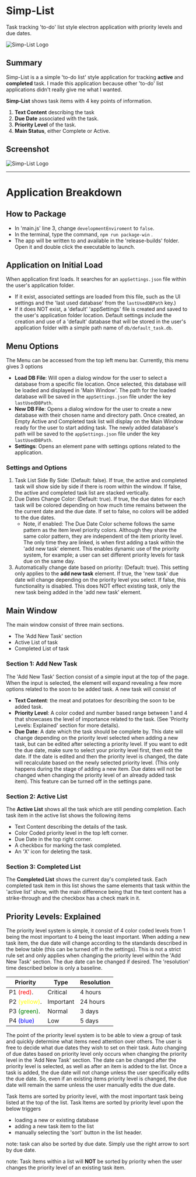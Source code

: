 # Simp-List
Task tracking 'to-do' list style electron application with priority levels and due dates.

![Simp-List Logo](\assets\icons\win\icon.png)

## Summary

Simp-List is a a simple 'to-do list' style application for tracking **active** and **completed** task.  I made this application because other 'to-do' list applications didn't really give me what I wanted. 

**Simp-List** shows task items with 4 key points of information.
1. **Text Content** describing the task
2. **Due Date** associated with the task. 
3. **Priority Level** of the task.
4. **Main Status**, either Complete or Active. 

## Screenshot
![Simp-List Logo](\img\simp_list_screenshot1.jpg)
___
# Application Breakdown
## How to Package
- In 'main.js' line 3, change `developmentEnviroment` to `false`.
- In the terminal, type the command, `npm run package-win` . 
- The app will be written to and available in the 'release-builds' folder. Open it and double click the executable to launch. 
## Application on Initial Load
When application first loads. It searches for an `appSettings.json` file within the user's application folder.  
- If it exist, associated settings are loaded from this file, such as the UI settings and the 'last used database' from the `lastUsedDBPath` key.)
- If it does NOT exist, a 'default' 'appSettings' file is created and saved to the user's application folder location. Default settings include the creation and use of a 'default' database that will be stored in the user's application folder with a simple path name of `db/default_task.db`. 

## Menu Options

The Menu can be accessed from the top left menu bar.  Currently, this menu gives 3 options
- **Load DB File**: Will open a dialog window for the user to select a database from a specific file location.  Once selected, this database will be loaded and displayed in 'Main Window'.  The path for the loaded database will be saved in the `appSettings.json` file under the key `lastUsedDBPath`. 
- **New DB File**: Opens a dialog window for the user to create a new database with their chosen name and directory path.  Once created, an Empty Active and Completed task list will display on the Main Window ready for the user to start adding task.  The newly added database's path will be saved to the `appSettings.json` file under the key `lastUsedDBPath`. 
- **Settings**: Opens an element pane with settings options related to the application. 

### Settings and Options 

1. Task List Side By Side: (Default: false).  If true, the active and completed task will show side by side if there is room within the window. If false, the active and completed task list are stacked vertically. 
2. Due Dates Change Color: (Default: true).  If true, the due dates for each task will be colored depending on how much time remains between the the current date and the due date. If set to false, no colors will be added to the due dates. 
    - Note, if enabled: The Due Date Color scheme follows the same pattern as the item level priority colors.  Although they share the same color pattern, they are independent of the item priority level. The only time they are linked, is when first adding a task within the 'add new task' element. This enables dynamic use of the priority system, for example; a user can set different priority levels for task due on the same day. 
3. Automatically change date based on priority: (Default: true).  This setting only applies to the **add new task** element. If true, the 'new task' due date will change depending on the priority level you select.  If false, this functionality is disabled. This does NOT effect existing task, only the new task being added in the 'add new task' element.  



## Main Window
The main window consist of three main sections.
- The 'Add New Task' section
- Active List of task
- Completed List of task 

### Section 1: Add New Task 
The 'Add New Task' Section consist of a simple input at the top of the page.  When the input is selected, the element will expand revealing a few more options related to the soon to be added task. A new task will consist of 
- **Text Content**: the meat and potatoes for describing the soon to be added task.
- **Priority Level**: A color coded and number based range between 1 and 4 that showcases the level of importance related to the task. (See 'Priority Levels: Explained' section for more details).
- **Due Date**: A date which the task should be complete by. This date will change depending on the priority level selected when adding a new task, but can be edited after selecting a priority level. If you want to edit the due date, make sure to select your priority level first, then edit the date. If the date is edited and then the priority level is changed, the date will recalculate based on the newly selected priority level.  (This only happens during the stage of adding a new item.  Due dates will not be changed when changing the priority level of an already added task item). This feature can be turned off in the settings pane.

### Section 2: Active List
The **Active List** shows all the task which are still pending completion.  Each task item in the active list shows the following items
- Text Content describing the details of the task.
- Color Coded priority level in the top left corner. 
- Due Date in the top right corner.
- A checkbox for marking the task completed.
- An 'X' icon for deleting the task. 

### Section 3: Completed List
The **Completed List** shows the current day's completed task. Each completed task item in this list shows the same elements that task within the 'active list' show, with the main difference being that the text content has a strike-through and the checkbox has a check mark in it. 

## Priority Levels: Explained
The priority level system is simple, it consist of 4 color coded levels from 1 being the most important to 4 being the least important. When adding a new task item, the due date will change according to the standards described in the below table (this can be turned off in the settings).  This is not a strict rule set and only applies when changing the priority level within the 'Add New Task' section.  The due date can be changed if desired.  The 'resolution' time described below is only a baseline.

| Priority | Type      | Resolution |
| -------- | --------- | ---------- |
| P1 <span style="color:red">(red)</span>.| Critical  | 4 hours  |
| P2 <span style="color:yellow">(yellow)</span>.| Important | 24 hours |
| P3 <span style="color:green">(green)</span>.| Normal  | 3 days |
| P4 <span style="color:blue">(blue)</span>| Low  | 5 days  |

The point of the priority level system is to be able to view a group of task and quickly determine what items need attention over others.  The user is free to decide what due dates they wish to set on their task.  Auto changing of due dates based on priority level only occurs when changing the priority level in the 'Add New Task' section.  The date can be changed after the priority level is selected, as well as after an item is added to the list.  Once a task is added, the due date will not change unless the user specifically edits the due date. So, even if an existing items priority level is changed, the due date will remain the same unless the user manually edits the due date.

Task Items are sorted by priority level, with the most important task being listed at the top of the list. Task Items are sorted by priority level upon the below triggers
- loading a new or existing database
- adding a new task item to the list
- manually selecting the 'sort' button in the list header.

note: task can also be sorted by due date. Simply use the right arrow to sort by due date.

note: Task Items within a list will **NOT** be sorted by priority when the user changes the priority level of an existing task item.






